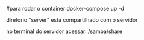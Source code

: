 #para rodar o container 
docker-compose up -d

diretorio "server" esta compartilhado com o servidor

no terminal do servidor acessar: /samba/share  